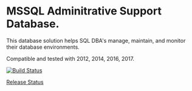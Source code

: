# MSSQL Adminitrative Support Database. 

This database solution helps SQL DBA's manage, maintain, and monitor their database environments. 

Compatible and tested with 2012, 2014, 2016, 2017.

[![Build Status](https://dev.azure.com/Teutenberg/DBAid2/_apis/build/status/Teutenberg.DBAid2?branchName=master)](https://dev.azure.com/Teutenberg/DBAid2/_build/latest?definitionId=1&branchName=master)


[Release Status](https://vsrm.dev.azure.com/Teutenberg/_apis/public/Release/badge/947929af-5cc9-4358-b618-2de4d60a5ab4/1/2)
